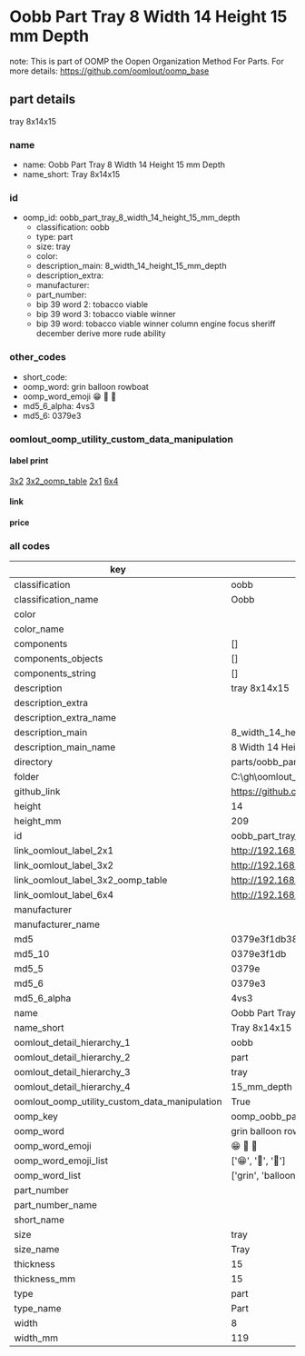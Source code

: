 # Oobb Part Tray 8 Width 14 Height 15 mm Depth  

note: This is part of OOMP the Oopen Organization Method For Parts. For more details: https://github.com/oomlout/oomp_base

##  part details
  



tray 8x14x15



### name
* name: Oobb Part Tray 8 Width 14 Height 15 mm Depth
* name_short: Tray 8x14x15 
### id
* oomp_id: oobb_part_tray_8_width_14_height_15_mm_depth
  * classification: oobb
  * type: part
  * size: tray
  * color: 
  * description_main: 8_width_14_height_15_mm_depth
  * description_extra: 
  * manufacturer: 
  * part_number: 
  * bip 39 word 2: tobacco viable
  * bip 39 word 3: tobacco viable winner
  * bip 39 word: tobacco viable winner column engine focus sheriff december derive more rude ability

### other_codes
* short_code: 
* oomp_word: grin balloon rowboat
* oomp_word_emoji :grin: :balloon: :rowboat:
* md5_6_alpha: 4vs3
* md5_6: 0379e3






### oomlout_oomp_utility_custom_data_manipulation
#### label print
[3x2](http://192.168.1.245:1112/?label=oomp%204vs3)
[3x2_oomp_table](http://192.168.1.108:1112/?label=oomp%204vs3)
[2x1](http://192.168.1.242:1112/?label=oomp%204vs3)
[6x4](http://192.168.1.55:1112/?label=oomp%204vs3)    

#### link

                              

#### price







### all codes 
| key | value |  
| --- | --- |  
| classification | oobb |  
| classification_name | Oobb |  
| color |  |  
| color_name |  |  
| components | [] |  
| components_objects | [] |  
| components_string | [] |  
| description | tray 8x14x15 |  
| description_extra |  |  
| description_extra_name |  |  
| description_main | 8_width_14_height_15_mm_depth |  
| description_main_name | 8 Width 14 Height 15 mm Depth |  
| directory | parts/oobb_part_tray_8_width_14_height_15_mm_depth |  
| folder | C:\gh\oomlout_oobb_version_4_generated_parts\parts\oobb_part_tray_8_width_14_height_15_mm_depth |  
| github_link | https://github.com/oomlout/oomlout_oomp_part_src/tree/main/parts/oobb_part_tray_8_width_14_height_15_mm_depth |  
| height | 14 |  
| height_mm | 209 |  
| id | oobb_part_tray_8_width_14_height_15_mm_depth |  
| link_oomlout_label_2x1 | http://192.168.1.242:1112/?label=oomp%204vs3 |  
| link_oomlout_label_3x2 | http://192.168.1.245:1112/?label=oomp%204vs3 |  
| link_oomlout_label_3x2_oomp_table | http://192.168.1.108:1112/?label=oomp%204vs3 |  
| link_oomlout_label_6x4 | http://192.168.1.55:1112/?label=oomp%204vs3 |  
| manufacturer |  |  
| manufacturer_name |  |  
| md5 | 0379e3f1db38b8b168a532ddf7fcd719 |  
| md5_10 | 0379e3f1db |  
| md5_5 | 0379e |  
| md5_6 | 0379e3 |  
| md5_6_alpha | 4vs3 |  
| name | Oobb Part Tray 8 Width 14 Height 15 mm Depth |  
| name_short | Tray 8x14x15  |  
| oomlout_detail_hierarchy_1 | oobb |  
| oomlout_detail_hierarchy_2 | part |  
| oomlout_detail_hierarchy_3 | tray |  
| oomlout_detail_hierarchy_4 | 15_mm_depth |  
| oomlout_oomp_utility_custom_data_manipulation | True |  
| oomp_key | oomp_oobb_part_tray_8_width_14_height_15_mm_depth |  
| oomp_word | grin balloon rowboat |  
| oomp_word_emoji | :grin: :balloon: :rowboat: |  
| oomp_word_emoji_list | [':grin:', ':balloon:', ':rowboat:'] |  
| oomp_word_list | ['grin', 'balloon', 'rowboat'] |  
| part_number |  |  
| part_number_name |  |  
| short_name |  |  
| size | tray |  
| size_name | Tray |  
| thickness | 15 |  
| thickness_mm | 15 |  
| type | part |  
| type_name | Part |  
| width | 8 |  
| width_mm | 119 |  
